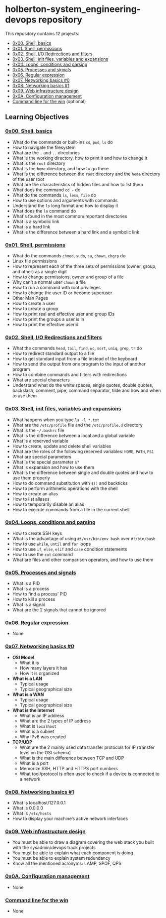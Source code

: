 # holberton-system_engineering-devops repository
This repository contains 12 projects:
* [0x00. Shell, basics](./0x00-shell_basics/)
* [0x01. Shell, permissions](./0x01-shell_permissions/)
* [0x02. Shell, I/O Redirections and filters](./0x02-shell_redirections/)
* [0x03. Shell, init files, variables and expansions](./0x03-shell_variables_expansions/)
* [0x04. Loops, conditions and parsing](./0x04-loops_conditions_and_parsing/)
* [0x05. Processes and signals](./0x05-processes_and_signals/)
* [0x06. Regular expression](./0x06-regular_expressions/)
* [0x07. Networking basics #0](./0x07-networking_basics/)
* [0x08. Networking basics #1](./0x08-networking_basics_2/)
* [0x09. Web infrastructure design](./0x09-web_infrastructure_design/)
* [0x0A. Configuration management](./0x0A-configuration_management/)
* [Command line for the win](./command_line_for_the_win/) (optional)

## Learning Objectives
### [0x00. Shell, basics](./0x00-shell_basics/)
* What do the commands or built-ins `cd`, `pwd`, `ls` do
* How to navigate the filesystem
* What are the `.` and `..` directories
* What is the working directory, how to print it and how to change it
* What is the `root` directory
* What is the `home` directory, and how to go there
* What is the difference between the `root` directory
and the `home` directory of the user root
* What are the characteristics of hidden files and how to list them
* What does the command `cd -` do
* What do the commands `ls`, `less`, `file` do
* How to use options and arguments with commands
* Understand the `ls` long format and how to display it
* What does the `ln` command do
* What's found in the most common/important directories
* What is a symbolic link
* What is a hard link
* What is the difference between a hard link and a symbolic link

### [0x01. Shell, permissions](./0x01-shell_permissions/)
* What do the commands `chmod`, `sudo`, `su`, `chown`, `chgrp` do
* Linux file permissions
* How to represent each of the three sets of permissions
(owner, group, and other) as a single digit
* How to change permissions, owner and group of a file
* Why can’t a normal user `chown` a file
* How to run a command with root privileges
* How to change the user ID or become superuser
* Other Man Pages
* How to create a user
* How to create a group
* How to print real and effective user and group IDs
* How to print the groups a user is in
* How to print the effective userid

### [0x02. Shell, I/O Redirections and filters](./0x02-shell_redirections/)
* What the commands `head`, `tail`, `find`, `wc`, `sort`, `uniq`, `grep`, `tr` do
* How to redirect standard output to a file
* How to get standard input from a file instead of the keyboard
* How to send the output from one program to the input of another program
* How to combine commands and filters with redirections
* What are special characters
* Understand what do the white spaces, single quotes, double quotes,
backslash, comment, pipe, command separator, tilde and how and when to use them

### [0x03. Shell, init files, variables and expansions](./0x03-shell_variables_expansions/)
* What happens when you type `ls -l *.txt`
* What are the `/etc/profile` file and the `/etc/profile.d` directory
* What is the `~/.bashrc` file
* What is the difference between a local and a global variable
* What is a reserved variable
* How to create, update and delete shell variables
* What are the roles of the following reserved variables: `HOME`, `PATH`, `PS1`
* What are special parameters
* What is the special parameter `$?`
* What is expansion and how to use them
* What is the difference between single and double quotes
and how to use them properly
* How to do command substitution with `$()` and backticks
* How to perform arithmetic operations with the shell
* How to create an alias
* How to list aliases
* How to temporarily disable an alias
* How to execute commands from a file in the current shell

### [0x04. Loops, conditions and parsing](./0x04-loops_conditions_and_parsing/)
* How to create SSH keys
* What is the advantage of using `#!/usr/bin/env bash` over `#!/bin/bash`
* How to use `while`, `until` and `for` loops
* How to use `if`, `else`, `elif` and `case` condition statements
* How to use the `cut` command
* What are files and other comparison operators, and how to use them

### [0x05. Processes and signals](./0x05-processes_and_signals/)
* What is a PID
* What is a process
* How to find a process’ PID
* How to kill a process
* What is a signal
* What are the 2 signals that cannot be ignored

### [0x06. Regular expression](./0x06-regular_expressions/)
* None

### [0x07. Networking basics #0](./0x07-networking_basics/)
* **OSI Model**
	* What it is
	* How many layers it has
	* How it is organized
* **What is a LAN**
	* Typical usage
	* Typical geographical size
* **What is a WAN**
	* Typical usage
	* Typical geographical size
* **What is the Internet**
	* What is an IP address
	* What are the 2 types of IP address
	* What is `localhost`
	* What is a subnet
	* Why IPv6 was created
* **TCP/UDP**
	* What are the 2 mainly used data transfer protocols for IP (transfer level on the OSI schema)
	* What is the main difference between TCP and UDP
	* What is a port
	* Memorize SSH, HTTP and HTTPS port numbers
	* What tool/protocol is often used to check if a device is connected to a network

### [0x08. Networking basics #1](./0x08-networking_basics_2/)
* What is localhost/127.0.0.1
* What is 0.0.0.0
* What is `/etc/hosts`
* How to display your machine’s active network interfaces

### [0x09. Web infrastructure design](./0x09-web_infrastructure_design/)
* You must be able to draw a diagram covering the web stack you built with the sysadmin/devops track projects
* You must be able to explain what each component is doing
* You must be able to explain system redundancy
* Know all the mentioned acronyms: LAMP, SPOF, QPS

### [0x0A. Configuration management](./0x0A-configuration_management/)
* None

### [Command line for the win](./command_line_for_the_win/)
* None
